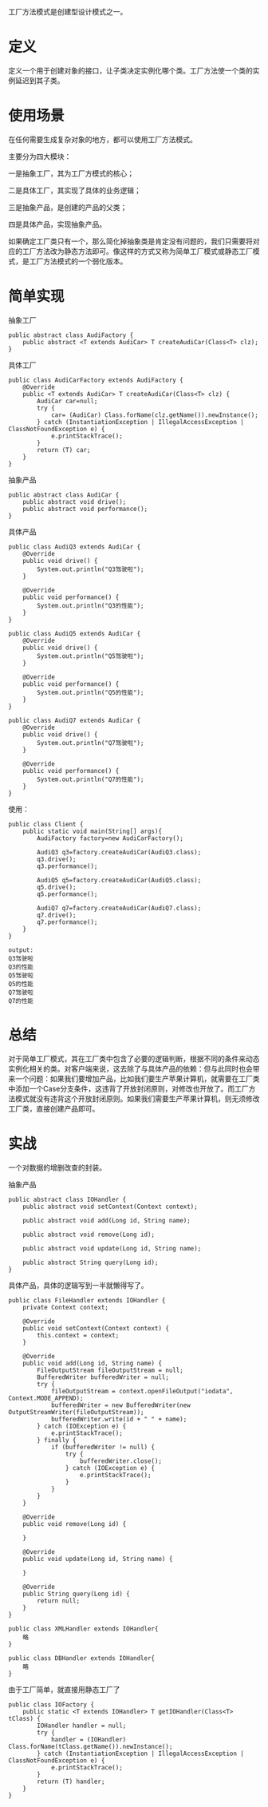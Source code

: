工厂方法模式是创建型设计模式之一。

# 定义

定义一个用于创建对象的接口，让子类决定实例化哪个类。工厂方法使一个类的实例延迟到其子类。

# 使用场景

在任何需要生成复杂对象的地方，都可以使用工厂方法模式。

主要分为四大模块：

一是抽象工厂，其为工厂方模式的核心；

二是具体工厂，其实现了具体的业务逻辑；

三是抽象产品，是创建的产品的父类；

四是具体产品，实现抽象产品。

如果确定工厂类只有一个，那么简化掉抽象类是肯定没有问题的，我们只需要将对应的工厂方法改为静态方法即可。像这样的方式又称为简单工厂模式或静态工厂模式，是工厂方法模式的一个弱化版本。

# 简单实现

抽象工厂

```
public abstract class AudiFactory {
    public abstract <T extends AudiCar> T createAudiCar(Class<T> clz);
}
```

具体工厂

```
public class AudiCarFactory extends AudiFactory {
    @Override
    public <T extends AudiCar> T createAudiCar(Class<T> clz) {
        AudiCar car=null;
        try {
            car= (AudiCar) Class.forName(clz.getName()).newInstance();
        } catch (InstantiationException | IllegalAccessException | ClassNotFoundException e) {
            e.printStackTrace();
        }
        return (T) car;
    }
}
```

抽象产品

```
public abstract class AudiCar {
    public abstract void drive();
    public abstract void performance();
}
```

具体产品

```
public class AudiQ3 extends AudiCar {
    @Override
    public void drive() {
        System.out.println("Q3驾驶啦");
    }

    @Override
    public void performance() {
        System.out.println("Q3的性能");
    }
}

public class AudiQ5 extends AudiCar {
    @Override
    public void drive() {
        System.out.println("Q5驾驶啦");
    }

    @Override
    public void performance() {
        System.out.println("Q5的性能");
    }
}

public class AudiQ7 extends AudiCar {
    @Override
    public void drive() {
        System.out.println("Q7驾驶啦");
    }

    @Override
    public void performance() {
        System.out.println("Q7的性能");
    }
}
```

使用：

```
public class Client {
    public static void main(String[] args){
        AudiFactory factory=new AudiCarFactory();

        AudiQ3 q3=factory.createAudiCar(AudiQ3.class);
        q3.drive();
        q3.performance();

        AudiQ5 q5=factory.createAudiCar(AudiQ5.class);
        q5.drive();
        q5.performance();

        AudiQ7 q7=factory.createAudiCar(AudiQ7.class);
        q7.drive();
        q7.performance();
    }
}

output:
Q3驾驶啦
Q3的性能
Q5驾驶啦
Q5的性能
Q7驾驶啦
Q7的性能
```

# 总结

对于简单工厂模式，其在工厂类中包含了必要的逻辑判断，根据不同的条件来动态实例化相关的类。对客户端来说，这去除了与具体产品的依赖：但与此同时也会带来一个问题：如果我们要增加产品，比如我们要生产苹果计算机，就需要在工厂类中添加一个Case分支条件，这违背了开放封闭原则，对修改也开放了。而工厂方法模式就没有违背这个开放封闭原则。如果我们需要生产苹果计算机，则无须修改工厂类，直接创建产品即可。

# 实战

一个对数据的增删改查的封装。

抽象产品

```
public abstract class IOHandler {
    public abstract void setContext(Context context);

    public abstract void add(Long id, String name);

    public abstract void remove(Long id);

    public abstract void update(Long id, String name);

    public abstract String query(Long id);
}
```

具体产品，具体的逻辑写到一半就懒得写了。

```
public class FileHandler extends IOHandler {
    private Context context;

    @Override
    public void setContext(Context context) {
        this.context = context;
    }

    @Override
    public void add(Long id, String name) {
        FileOutputStream fileOutputStream = null;
        BufferedWriter bufferedWriter = null;
        try {
            fileOutputStream = context.openFileOutput("iodata", Context.MODE_APPEND);
            bufferedWriter = new BufferedWriter(new OutputStreamWriter(fileOutputStream));
            bufferedWriter.write(id + " " + name);
        } catch (IOException e) {
            e.printStackTrace();
        } finally {
            if (bufferedWriter != null) {
                try {
                    bufferedWriter.close();
                } catch (IOException e) {
                    e.printStackTrace();
                }
            }
        }
    }

    @Override
    public void remove(Long id) {

    }

    @Override
    public void update(Long id, String name) {

    }

    @Override
    public String query(Long id) {
        return null;
    }
}

public class XMLHandler extends IOHandler{
    略
}

public class DBHandler extends IOHandler{
    略
}
```

由于工厂简单，就直接用静态工厂了

```
public class IOFactory {
    public static <T extends IOHandler> T getIOHandler(Class<T> tClass) {
        IOHandler handler = null;
        try {
            handler = (IOHandler) Class.forName(tClass.getName()).newInstance();
        } catch (InstantiationException | IllegalAccessException | ClassNotFoundException e) {
            e.printStackTrace();
        }
        return (T) handler;
    }
}
```

## 